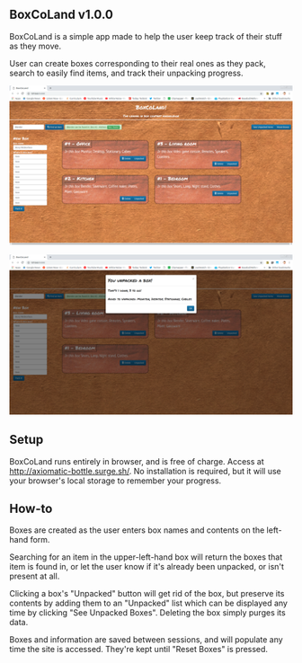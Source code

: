 ## **BoxCoLand v1.0.0**

BoxCoLand is a simple app made to help the user keep track of their stuff as they move.

User can create boxes corresponding to their real ones as they pack, search to easily find items, and track their unpacking progress.



![BoxCoLand main interface](./screens/main.png)



![Messaging as user unpacks](./screens/message.png)



## Setup

BoxCoLand runs entirely in browser, and is free of charge. Access at http://axiomatic-bottle.surge.sh/. No installation is required, but it will use your browser's local storage to remember your progress. 



## How-to

Boxes are created as the user enters box names and contents on the left-hand form.

Searching for an item in the upper-left-hand box will return the boxes that item is found in, or let the user know if it's already been unpacked, or isn't present at all.

Clicking a box's "Unpacked" button will get rid of the box, but preserve its contents by adding them to an "Unpacked" list which can be displayed any time by clicking "See Unpacked Boxes". Deleting the box simply purges its data. 

Boxes and information are saved between sessions, and will populate any time the site is accessed. They're kept until "Reset Boxes" is pressed. 




